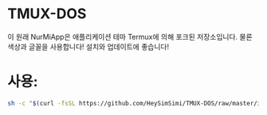 # TMUX-DOS
이 원래 NurMiApp은 애플리케이션 테마 Termux에 의해 포크된 저장소입니다. 물론 색상과 글꼴을 사용합니다! 설치와 업데이트에 좋습니다!
# 사용:
```bash
sh -c "$(curl -fsSL https://github.com/HeySimSimi/TMUX-DOS/raw/master/install.sh)"
```
